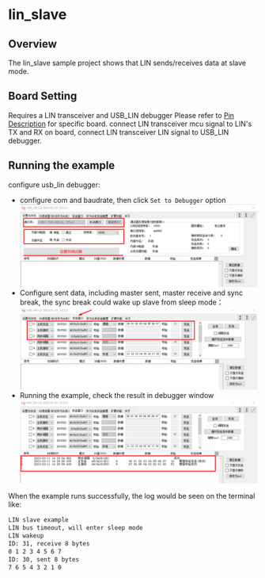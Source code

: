 # lin_slave
## Overview

The lin_slave sample project shows that LIN sends/receives data at slave mode.

## Board Setting

Requires a LIN transceiver and USB_LIN debugger
Please refer to [Pin Description](lab_board_resource) for specific board.
connect LIN transceiver mcu signal to LIN's TX and RX on board, connect LIN transceiver LIN signal to USB_LIN debugger.

## Running the example

configure usb_lin debugger:
- configure com and baudrate, then click `Set to Debugger` option
  ![lin_debugger_configuration](../doc/lin_debugger_configuration.png)
- Configure sent data, including master sent, master receive and sync break, the sync break could wake up slave from sleep mode：
  ![lin_debugger_master_sent](doc/lin_debugger_master_sent_config.png)
- Running the example, check the result in debugger window
  ![lin_debugger_master_result](doc/lin_debugger_master_result.png)

When the example runs successfully, the log would be seen on the terminal like:
```console
LIN slave example
LIN bus timeout, will enter sleep mode
LIN wakeup
ID: 31, receive 8 bytes
0 1 2 3 4 5 6 7
ID: 30, sent 8 bytes
7 6 5 4 3 2 1 0
```
